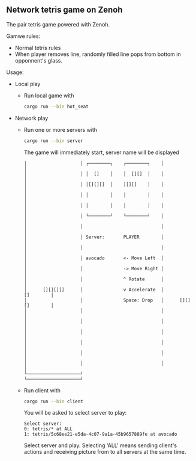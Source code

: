 ## Network tetris game on Zenoh

The pair tetris game powered with Zenoh. 

Gamwe rules: 

- Normal tetris rules
- When player removes line, randomly filled line pops from bottom in opponnent's glass.

Usage:

- Local play

    - Run local game with
      ```sh
      cargo run --bin hot_seat
      ```

- Network play

    - Run one or more servers with
      ```bash
      cargo run --bin server
      ```

        The game will immediately start, server name will be displayed
        ```
        │                    │ ┌────────┐    ┌────────┐    │                    │
        │                    │ │  []    │    │  [][]  │    │                    │
        │                    │ │[][][]  │    │[][]    │    │                    │
        │                    │ │        │    │        │    │                    │
        │                    │ │        │    │        │    │                    │
        │                    │ └────────┘    └────────┘    │                    │
        │                    │                             │                    │
        │                    │ Server:       PLAYER        │                    │
        │                    │                             │                    │
        │                    │ avocado       <- Move Left  │                    │
        │                    │               -> Move Right │                    │
        │                    │               ^ Rotate      │                    │
        │      [][][][]      │               v Accelerate  │          []        │
        │                    │               Space: Drop   │      [][][]        │
        │                    │                             │                    │
        │                    │                             │                    │
        │                    │                             │                    │
        │                    │                             │                    │
        │                    │                             │                    │
        │                    │                             │                    │
        └────────────────────┘                             └────────────────────┘
        ```

    - Run client with
        ```bash
        cargo run --bin client
        ```

        You will be asked to select server to play:
        ```
        Select server:
        0: tetris/* at ALL
        1: tetris/5c68ee21-e5da-4c07-9a1a-45b9657889fe at avocado
        ```

        Select server and play. Selecting 'ALL' means sending client's actions and receiving picture from to all servers at the same time.

